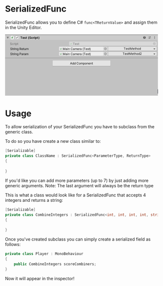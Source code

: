 # SerializedFunc

SerializedFunc allows you to define C# `func<TReturnValue>` and assign them in the Unity Editor.

![Showcase of editor integration](https://raw.githubusercontent.com/JurjenBiewenga/SerializedFunc/master/Images/Assignment.gif)

# Usage

To allow serialization of your SerializedFunc you have to subclass from the generic class.

To do so you have create a new class similar to:
```cs
[Serializable]
private class ClassName : SerializedFunc<ParameterType, ReturnType>
{

}
```
If you'd like you can add more parameters (up to 7) by just adding more generic arguments.
Note: The last argument will always be the return type

This is what a class would look like for a SerializedFunc that accepts 4 integers and returns a string:
```cs
[Serializable]
private class CombineIntegers : SerializedFunc<int, int, int, int, string>
{

}
```

Once you've created subclass you can simply create a serialized field as follows:
```cs
private class Player : MonoBehaviour
{
    public CombineIntegers scoreCombiners;
}
```
Now it will appear in the inspector!
